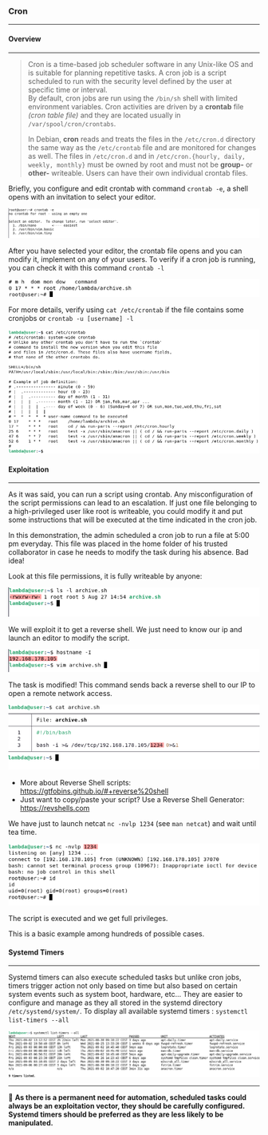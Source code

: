 ### Cron
--------

#### Overview
-------------

> Cron is a time-based job scheduler software in any Unix-like OS and is suitable for planning repetitive tasks. A cron job is a script scheduled to run with the security level defined by the user at specific time or interval.  
By default, cron jobs are run using the `/bin/sh` shell with limited environment variables.
Cron activities are driven by a **crontab** file *(cron table file)* and they are located usually in `/var/spool/cron/crontabs`.
>
> In Debian, **cron** reads and treats the files in the `/etc/cron.d` directory the same way as the `/etc/crontab` file and are monitored for changes as well. The files in `/etc/cron.d` and in `/etc/cron.{hourly, daily, weekly, monthly}` must be owned by root and must not be **group-** or **other-** writeable. Users can have their own individual crontab files.

Briefly, you configure and edit crontab with command `crontab -e`, a shell opens with an invitation to select your editor.

![cron](./rootcrontab_e.png)

After you have selected your editor, the crontab file opens and you can modify it, implement on any of your users. To verify if a cron job is running, you can check it with this command `crontab -l`

![cron](./rootcrontab_l.png)

For more details, verify using `cat /etc/crontab` if the file contains some cronjobs or `crontab -u [username] -l`

![cron](./lambdacrontab_l.png)

#### Exploitation 
-----------------

As it was said, you can run a script using crontab. Any misconfiguration of the script permissions can lead to an escalation.
If just one file belonging to a high-privileged user like root is writeable, you could modify it and put some instructions that will be executed at the time indicated in the cron job.

In this demonstration, the admin scheduled a cron job to run a file at 5:00 pm everyday. This file was placed in the home folder of his trusted collaborator in case he needs to modify the task during his absence. Bad idea!

Look at this file permissions, it is fully writeable by anyone:

![cron](./lambda_ls_l.png)

We will exploit it to get a reverse shell. We just need to know our ip and launch an editor to modify the script.

![cron](./ipadd.png)

The task is modified! This command sends back a reverse shell to our IP to open a remote network access.

![cron](./script.png)

- More about Reverse Shell scripts: <https://gtfobins.github.io/#+reverse%20shell>
- Just want to copy/paste your script? Use a Reverse Shell Generator: <https://revshells.com>

We have just to launch netcat `nc -nvlp 1234` (see `man netcat`) and wait until tea time.

![cron](./rootshell.png)

The script is executed and we get full privileges.

This is a basic example among hundreds of possible cases.


#### Systemd Timers
-------------------

Systemd timers can also execute scheduled tasks but unlike cron jobs, timers trigger action not only based on time but also based on certain system events such as system boot, hardware, etc... They are easier to configure and manage as they all stored in the systemd directory `/etc/systemd/system/`. To display all available systemd timers : `systemctl list-timers --all` 

![cron](./list_timers.png)

---------------------------------------------------------------------------------------------------------------------------------------------------------------------------------------------------------

:triangular_flag_on_post: **As there is a permanent need for automation, scheduled tasks could always be an exploitation vector, they should be carefully configured. Systemd timers should be preferred as they are less likely to be manipulated.**




